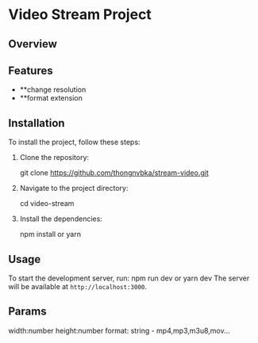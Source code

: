 # Video Stream Project

## Overview

## Features

- \*\*change resolution
- \*\*format extension

## Installation

To install the project, follow these steps:

1. Clone the repository:

   git clone https://github.com/thongnvbka/stream-video.git

2. Navigate to the project directory:

   cd video-stream

3. Install the dependencies:

   npm install or yarn

## Usage

To start the development server, run:
npm run dev or yarn dev
The server will be available at `http://localhost:3000`.

## Params

width:number
height:number
format: string - mp4,mp3,m3u8,mov...
